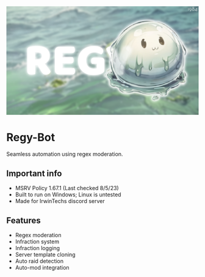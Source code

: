 <img src=".github/assets/regy_banner.png">

# Regy-Bot

Seamless automation using regex moderation.

## Important info

* MSRV Policy 1.67.1 (Last checked 8/5/23)
* Built to run on Windows; Linux is untested
* Made for IrwinTechs discord server

## Features

* Regex moderation
* Infraction system
* Infraction logging
* Server template cloning
* Auto raid detection
* Auto-mod integration
